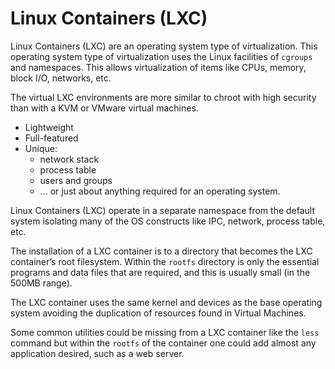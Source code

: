 # Linux Containers (LXC)

Linux Containers (LXC) are an operating system type of virtualization. This operating system type of virtualization uses the Linux facilities of `cgroups` and namespaces. This allows virtualization of items like CPUs, memory, block I/O, networks, etc.

The virtual LXC environments are more similar to chroot with high security than with a KVM or VMware virtual machines.

- Lightweight
- Full-featured
- Unique:
  - network stack
  - process table
  - users and groups
  - ... or just about anything required for an operating system.

Linux Containers (LXC) operate in a separate namespace from the default system isolating many of the OS constructs like IPC, network, process table, etc.

The installation of a LXC container is to a directory that becomes the LXC container’s root filesystem. Within the `rootfs` directory is only the essential programs and data files that are required, and this is usually small (in the 500MB range).

The LXC container uses the same kernel and devices as the base operating system avoiding the duplication of resources found in Virtual Machines.

Some common utilities could be missing from a LXC container like the `less` command but within the `rootfs` of the container one could add almost any application desired, such as a web server.
